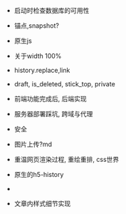 <!-- - 文章收起后滚动bug? -->
- 启动时检查数据库的可用性
- 锚点,snapshot?
- 原生js
- 关于width 100%
- history.replace,link

- draft, is_deleted, stick_top, private

- 前端功能完成后, 后端实现
- 服务器部署踩坑, 跨域与代理
- 安全

- 图片上传?md
- 重温网页渲染过程, 重绘重排, css世界
- 原生的h5-history
- 
- 文章内样式细节实现